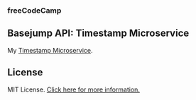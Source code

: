### freeCodeCamp

## Basejump API: Timestamp Microservice

My [Timestamp Microservice](https://timestamp-micro-jsm.herokuapp.com "Timestamp Microservice").

## License

MIT License. [Click here for more information.](LICENSE.md)
